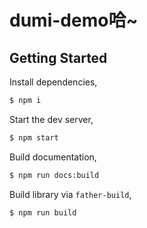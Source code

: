 <!--
 * @Author: your name
 * @Date: 2021-06-09 21:59:53
 * @Description: file content
-->
# dumi-demo哈~

## Getting Started

Install dependencies,

```bash
$ npm i
```

Start the dev server,

```bash
$ npm start
```

Build documentation,

```bash
$ npm run docs:build
```

Build library via `father-build`,

```bash
$ npm run build
```
